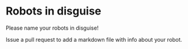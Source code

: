 # Robots in disguise

Please name your robots in disguise!

Issue a pull request to add a markdown file with info about your robot.
